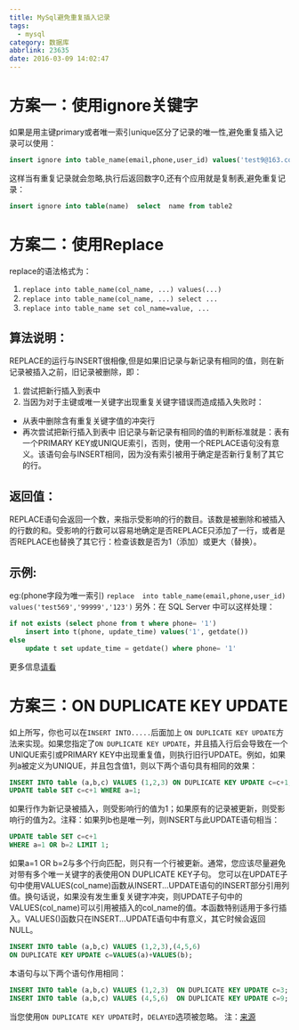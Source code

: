 ```yaml
---
title: MySql避免重复插入记录
tags:
  - mysql
category: 数据库
abbrlink: 23635
date: 2016-03-09 14:02:47
---
```


# 方案一：使用ignore关键字
如果是用主键primary或者唯一索引unique区分了记录的唯一性,避免重复插入记录可以使用：
``` sql
insert ignore into table_name(email,phone,user_id) values('test9@163.com','99999','9999')
```
这样当有重复记录就会忽略,执行后返回数字0,还有个应用就是复制表,避免重复记录：
``` sql
insert ignore into table(name)  select  name from table2
```

# 方案二：使用Replace

replace的语法格式为：
1. `replace into table_name(col_name, ...) values(...) `
2. `replace into table_name(col_name, ...) select ... `
3. `replace into table_name set col_name=value, ...`

## 算法说明：
REPLACE的运行与INSERT很相像,但是如果旧记录与新记录有相同的值，则在新记录被插入之前，旧记录被删除，即：
1. 尝试把新行插入到表中
2. 当因为对于主键或唯一关键字出现重复关键字错误而造成插入失败时：
  - 从表中删除含有重复关键字值的冲突行
  - 再次尝试把新行插入到表中
旧记录与新记录有相同的值的判断标准就是：表有一个PRIMARY KEY或UNIQUE索引，否则，使用一个REPLACE语句没有意义。该语句会与INSERT相同，因为没有索引被用于确定是否新行复制了其它的行。
## 返回值：
REPLACE语句会返回一个数，来指示受影响的行的数目。该数是被删除和被插入的行数的和。受影响的行数可以容易地确定是否REPLACE只添加了一行，或者是否REPLACE也替换了其它行：检查该数是否为1（添加）或更大（替换）。
## 示例:
eg:(phone字段为唯一索引)
`replace  into table_name(email,phone,user_id) values('test569','99999','123')`
另外：在 SQL Server 中可以这样处理：
``` sql
if not exists (select phone from t where phone= '1')
    insert into t(phone, update_time) values('1', getdate())
else
    update t set update_time = getdate() where phone= '1'
```
更多信息[请看](http://dev.mysql.com/doc/refman/5.1/zh/sql-syntax.html#replace)

# 方案三：ON DUPLICATE KEY UPDATE
如‍上所写，你也可以在`INSERT INTO.....`后面加上 `ON DUPLICATE KEY UPDATE`方法来实现。如果您指定了`ON DUPLICATE KEY UPDATE`，并且插入行后会导致在一个UNIQUE索引或PRIMARY KEY中出现重复值，则执行旧行UPDATE。例如，如果列a被定义为UNIQUE，并且包含值1，则以下两个语句具有相同的效果：
``` sql
INSERT INTO table (a,b,c) VALUES (1,2,3) ON DUPLICATE KEY UPDATE c=c+1; `
UPDATE table SET c=c+1 WHERE a=1;
```
如果行作为新记录被插入，则受影响行的值为1；如果原有的记录被更新，则受影响行的值为2。注释：如果列b也是唯一列，则INSERT与此UPDATE语句相当：
``` sql
UPDATE table SET c=c+1
WHERE a=1 OR b=2 LIMIT 1;
```
如果a=1 OR b=2与多个行向匹配，则只有一个行被更新。通常，您应该尽量避免对带有多个唯一关键字的表使用ON DUPLICATE KEY子句。
您可以在UPDATE子句中使用VALUES(col_name)函数从INSERT...UPDATE语句的INSERT部分引用列值。换句话说，如果没有发生重复关键字冲突，则UPDATE子句中的VALUES(col_name)可以引用被插入的col_name的值。本函数特别适用于多行插入。VALUES()函数只在INSERT...UPDATE语句中有意义，其它时候会返回NULL。
``` sql
INSERT INTO table (a,b,c) VALUES (1,2,3),(4,5,6)
ON DUPLICATE KEY UPDATE c=VALUES(a)+VALUES(b);
```
本语句与以下两个语句作用相同：
``` sql
INSERT INTO table (a,b,c) VALUES (1,2,3)  ON DUPLICATE KEY UPDATE c=3;
INSERT INTO table (a,b,c) VALUES (4,5,6)  ON DUPLICATE KEY UPDATE c=9;
```
当您使用`ON DUPLICATE KEY UPDATE`时，`DELAYED`选项被忽略。
注：[来源](http://www.cnblogs.com/zeroone/archive/2012/04/18/2454728.html)
